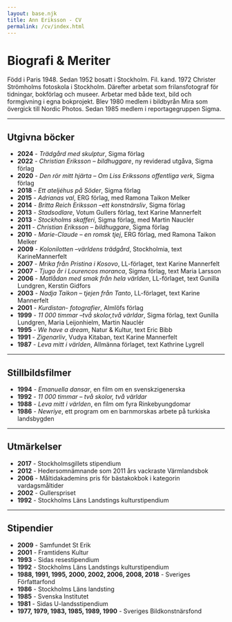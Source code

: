 ```yaml
---
layout: base.njk
title: Ann Eriksson - CV
permalink: /cv/index.html
---
```


# Biografi & Meriter

Född i Paris 1948. Sedan 1952 bosatt i Stockholm.
Fil. kand. 1972 Christer Strömholms fotoskola i Stockholm. Därefter arbetat som frilansfotograf för tidningar, bokförlag och museer. Arbetar med både text, bild och formgivning i egna bokprojekt.
Blev 1980 medlem i bildbyrån Mira som övergick till Nordic Photos. Sedan 1985 medlem i reportagegruppen Sigma.

---

## Utgivna böcker

- **2024** - *Trädgård med skulptur*, Sigma förlag
- **2022** - *Christian Eriksson – bildhuggare*, ny reviderad utgåva, Sigma förlag
- **2020** - *Den rör mitt hjärta – Om Liss Erikssons offentliga verk*, Sigma förlag
- **2018** - *Ett ateljéhus på Söder*, Sigma förlag
- **2015** - *Adrianas val*, ERG förlag, med Ramona Taikon Melker
- **2014** - *Britta Reich Eriksson –ett konstnärsliv*, Sigma förlag
- **2013** - *Stadsodlare*, Votum Gullers förlag, text Karine Mannerfelt
- **2013** - *Stockholms skafferi*, Sigma förlag, med Martin Nauclér
- **2011** - *Christian Eriksson – bildhuggare*, Sigma förlag
- **2010** - *Marie-Claude – en romsk tjej*, ERG förlag, med Ramona Taikon Melker
- **2009** - *Kolonilotten –världens trädgård*, Stockholmia, text KarineMannerfelt
- **2007** - *Mrika från Pristina i Kosovo*, LL-förlaget, text Karine Mannerfelt
- **2007** - *Tjugo år i Lourencos moranca*, Sigma förlag, text Maria Larsson
- **2006** - *Matlådan med smak från hela världen*, LL-förlaget, text Gunilla Lundgren, Kerstin Gidfors
- **2003** - *Nadja Taikon – tjejen från Tanto*, LL-förlaget, text Karine Mannerfelt
- **2001** - *Kurdistan- fotografier*, Almlöfs förlag
- **1999** - *11 000 timmar –två skolor,två världar*, Sigma förlag, text Gunilla Lundgren, Maria Leijonhielm, Martin Nauclér
- **1995** - *We have a dream*, Natur & Kultur, text Eric Bibb
- **1991** - *Zigenarliv*, Vudya Kitaban, text Karine Mannerfelt
- **1987** - *Leva mitt i världen*, Allmänna förlaget, text Kathrine Lygrell

---

## Stillbildsfilmer

- **1994** - *Emanuella dansar*, en film om en svenskzigenerska
- **1992** - *11 000 timmar – två skolor, två världar*
- **1988** - *Leva mitt i världen*, en film om fyra Rinkebyungdomar
- **1986** - *Newriye*, ett program om en barnmorskas arbete på turkiska landsbygden

---

## Utmärkelser

- **2017** - Stockholmsgillets stipendium
- **2012** - Hedersomnämnande som 2011 års vackraste Värmlandsbok
- **2006** - Måltidakademins pris för bästakokbok i kategorin vardagsmåltider
- **2002** - Gullerspriset
- **1992** - Stockholms Läns Landstings kulturstipendium

---

## Stipendier

- **2009** - Samfundet St Erik
- **2001** - Framtidens Kultur
- **1993** - Sidas resestipendium
- **1992** - Stockholms Läns Landstings kulturstipendium
- **1988, 1991, 1995, 2000, 2002, 2006, 2008, 2018** - Sveriges Författarfond
- **1986** - Stockholms Läns landsting
- **1985** - Svenska Institutet
- **1981** - Sidas U-landsstipendium
- **1977, 1979, 1983, 1985, 1989, 1990** - Sveriges Bildkonstnärsfond